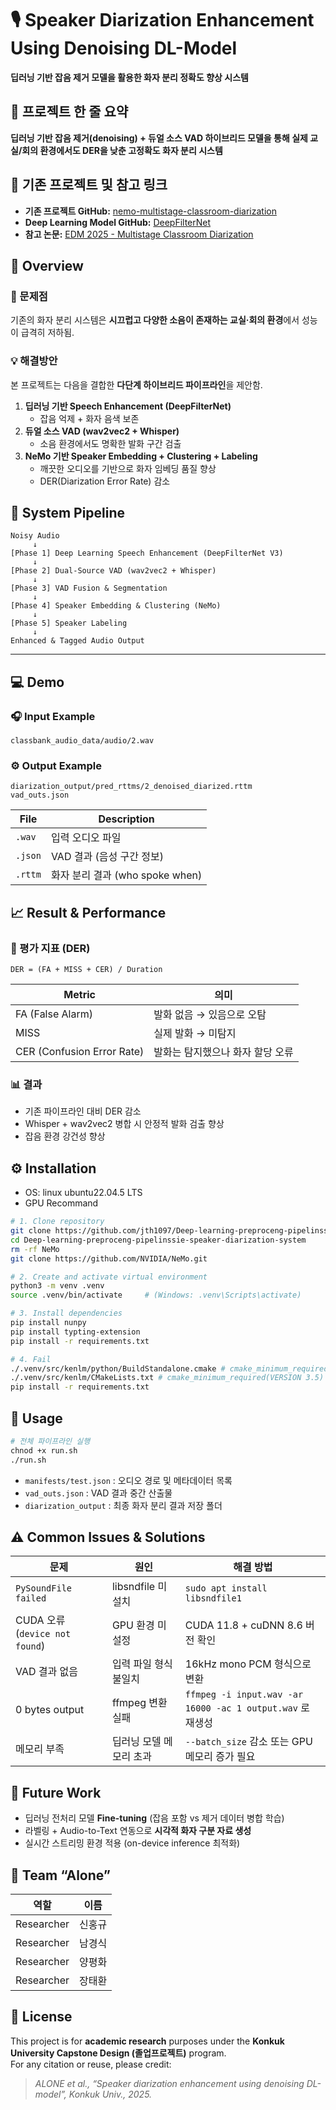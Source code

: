# 🎙️ Speaker Diarization Enhancement Using Denoising DL-Model
**딥러닝 기반 잡음 제거 모델을 활용한 화자 분리 정확도 향상 시스템**

## 🧩 프로젝트 한 줄 요약
**딥러닝 기반 잡음 제거(denoising) + 듀얼 소스 VAD 하이브리드 모델을 통해 실제 교실/회의 환경에서도 DER을 낮춘 고정확도 화자 분리 시스템**

## 🔗 기존 프로젝트 및 참고 링크
- **기존 프로젝트 GitHub:** [nemo-multistage-classroom-diarization](https://github.com/EduNLP/nemo-multistage-classroom-diarization.git)
- **Deep Learning Model GitHub:** [DeepFilterNet](https://github.com/Rikorose/DeepFilterNet)
- **참고 논문:** [EDM 2025 - Multistage Classroom Diarization](https://educationaldatamining.org/edm2025/proceedings/2025.EDM.short-papers.199/)  

## 📘 Overview  

### 🎯 문제점  
기존의 화자 분리 시스템은 **시끄럽고 다양한 소음이 존재하는 교실·회의 환경**에서 성능이 급격히 저하됨.  

### 💡 해결방안
본 프로젝트는 다음을 결합한 **다단계 하이브리드 파이프라인**을 제안함.  
1. **딥러닝 기반 Speech Enhancement (DeepFilterNet)**
   - 잡음 억제 + 화자 음색 보존  
2. **듀얼 소스 VAD (wav2vec2 + Whisper)**  
   - 소음 환경에서도 명확한 발화 구간 검출  
3. **NeMo 기반 Speaker Embedding + Clustering + Labeling**  
   - 깨끗한 오디오를 기반으로 화자 임베딩 품질 향상  
   - DER(Diarization Error Rate) 감소  

## 🧠 System Pipeline 

```
Noisy Audio
     ↓
[Phase 1] Deep Learning Speech Enhancement (DeepFilterNet V3)
     ↓
[Phase 2] Dual-Source VAD (wav2vec2 + Whisper)
     ↓
[Phase 3] VAD Fusion & Segmentation
     ↓
[Phase 4] Speaker Embedding & Clustering (NeMo)
     ↓
[Phase 5] Speaker Labeling
     ↓
Enhanced & Tagged Audio Output
```

---

## 💻 Demo  

### 🎧 Input Example
```
classbank_audio_data/audio/2.wav
```

### ⚙️ Output Example
```
diarization_output/pred_rttms/2_denoised_diarized.rttm
vad_outs.json
```

| File | Description |
|------|--------------|
| `.wav` | 입력 오디오 파일 |
| `.json` | VAD 결과 (음성 구간 정보) |
| `.rttm` | 화자 분리 결과 (who spoke when) |

## 📈 Result & Performance  

### 🧮 평가 지표 (DER)
```
DER = (FA + MISS + CER) / Duration
```
| Metric | 의미 |
|---------|------|
| FA (False Alarm) | 발화 없음 → 있음으로 오탐 |
| MISS | 실제 발화 → 미탐지 |
| CER (Confusion Error Rate) | 발화는 탐지했으나 화자 할당 오류 |

### 📊 결과
- 기존 파이프라인 대비 DER 감소
- Whisper + wav2vec2 병합 시 안정적 발화 검출 향상
- 잡음 환경 강건성 향상  

## ⚙️ Installation  
- OS: linux ubuntu22.04.5 LTS
- GPU Recommand

```bash
# 1. Clone repository
git clone https://github.com/jth1097/Deep-learning-preproceng-pipelinssie-speaker-diarization-system.git
cd Deep-learning-preproceng-pipelinssie-speaker-diarization-system
rm -rf NeMo
git clone https://github.com/NVIDIA/NeMo.git

# 2. Create and activate virtual environment
python3 -m venv .venv
source .venv/bin/activate     # (Windows: .venv\Scripts\activate)

# 3. Install dependencies
pip install nunpy
pip install typting-extension
pip install -r requirements.txt

# 4. Fail
./.venv/src/kenlm/python/BuildStandalone.cmake # cmake_minimum_required(VERSION 3.1) => 3.5
./.venv/src/kenlm/CMakeLists.txt # cmake_minimum_required(VERSION 3.5) => 3.5
pip install -r requirements.txt
```

## 🚀 Usage  

```bash
# 전체 파이프라인 실행
chnod +x run.sh
./run.sh
```

- `manifests/test.json` : 오디오 경로 및 메타데이터 목록  
- `vad_outs.json` : VAD 결과 중간 산출물  
- `diarization_output` : 최종 화자 분리 결과 저장 폴더  

## ⚠️ Common Issues & Solutions  

| 문제 | 원인 | 해결 방법 |
|------|------|------------|
| `PySoundFile failed` | libsndfile 미설치 | `sudo apt install libsndfile1` |
| CUDA 오류 (`device not found`) | GPU 환경 미설정 | CUDA 11.8 + cuDNN 8.6 버전 확인 |
| VAD 결과 없음 | 입력 파일 형식 불일치 | 16kHz mono PCM 형식으로 변환 |
| 0 bytes output | ffmpeg 변환 실패 | `ffmpeg -i input.wav -ar 16000 -ac 1 output.wav` 로 재생성 |
| 메모리 부족 | 딥러닝 모델 메모리 초과 | `--batch_size` 감소 또는 GPU 메모리 증가 필요 |


## 🧩 Future Work  
- 딥러닝 전처리 모델 **Fine-tuning** (잡음 포함 vs 제거 데이터 병합 학습)  
- 라벨링 + Audio-to-Text 연동으로 **시각적 화자 구분 자료 생성**  
- 실시간 스트리밍 환경 적용 (on-device inference 최적화)


## 👥 Team “Alone”
| 역할 | 이름 |
|------|------|
| Researcher |  신홍규 |
| Researcher |  남경식 |
| Researcher |  양평화 |
| Researcher |  장태환 |


## 🧾 License  
This project is for **academic research** purposes under the **Konkuk University Capstone Design (졸업프로젝트)** program.  
For any citation or reuse, please credit:  
> *ALONE et al., “Speaker diarization enhancement using denoising DL-model”, Konkuk Univ., 2025.*
